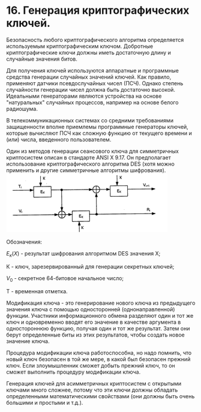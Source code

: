 # 16. Генерация криптографических ключей.

Безопасность любого криптографического алгоритма определяется
используемым криптографическим ключом. Добротные криптографические ключи должны иметь достаточную длину и случайные значения битов.

Для получения ключей используются аппаратные и программные средства
генерации случайных значений ключей. Как правило, применяют датчики
псевдослучайных чисел (ПСЧ). Однако степень случайности генерации чисел
должна быть достаточно высокой. Идеальными генераторами являются
устройства на основе "натуральных" случайных процессов, например на
основе белого радиошума.

В телекоммуникационных системах со средними требованиями защищенности вполне приемлемы программные генераторы ключей, которые вычисляют ПСЧ как сложную функцию от текущего времени и (или) числа, введенного пользователем.

Один из методов генерации сеансового ключа для симметричных криптосистем описан в стандарте ANSI X 9.17. Он предполагает использование
криптографического алгоритма DES (хотя можно применить и другие
симметричные алгоритмы шифрования).
![page4image2835472](media/image2.png)

Обозначения:

$Е_к(X)$  - результат шифрования алгоритмом DES значения X;

К - ключ, зарезервированный для генерации секретных ключей;

$V_0$ - секретное 64-битовое начальное число;

Т - временная отметка.

Модификация ключа - это генерирование нового ключа из предыдущего значения ключа с помощью односторонней (однонаправленной) функции.
Участники информационного обмена разделяют один и тот же ключ и
одновременно вводят его значение в качестве аргумента в одностороннюю
функцию, получая один и тот же результат. Затем они берут определенные
биты из этих результатов, чтобы создать новое значение ключа.

Процедура модификации ключа работоспособна, но надо помнить, что новый
ключ безопасен в той же мере, в какой был безопасен прежний ключ. Если
злоумышленник сможет добыть прежний ключ, то он сможет выполнить
процедуру модификации ключа.

Генерация ключей для асимметричных криптосистем с открытыми ключами
много сложнее, потому что эти ключи должны обладать определенными
математическими свойствами (они должны быть очень большими и простыми и т.д.).
